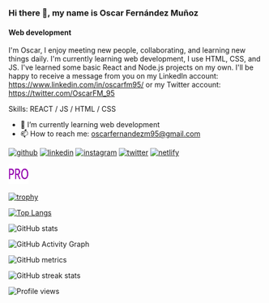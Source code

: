 ### Hi there 👋, my name is Oscar Fernández Muñoz
#### Web development
I'm Oscar, I enjoy meeting new people, collaborating, and learning new things daily. I'm currently learning web development, I use HTML, CSS, and JS. I've learned some basic React and Node.js projects on my own. I'll be happy to receive a message from you on my LinkedIn account: https://www.linkedin.com/in/oscarfm95/ or my Twitter account: https://twitter.com/OscarFM_95

Skills: REACT / JS / HTML / CSS

- 🌱 I’m currently learning web development 
- 📫 How to reach me: oscarfernandezm95@gmail.com 


[<img src='https://cdn.jsdelivr.net/npm/simple-icons@3.0.1/icons/github.svg' alt='github' height='40'>](https://github.com/OscarFM95)  [<img src='https://cdn.jsdelivr.net/npm/simple-icons@3.0.1/icons/linkedin.svg' alt='linkedin' height='40'>](https://www.linkedin.com/in/oscarfm95/)  [<img src='https://cdn.jsdelivr.net/npm/simple-icons@3.0.1/icons/instagram.svg' alt='instagram' height='40'>](https://www.instagram.com/oscar_fm12/)  [<img src='https://cdn.jsdelivr.net/npm/simple-icons@3.0.1/icons/twitter.svg' alt='twitter' height='40'>](https://twitter.com/Oscar_FM95)  <!--[<img src='https://cdn.jsdelivr.net/npm/simple-icons@3.0.1/icons/youtube.svg' alt='YouTube' height='40'>](https://www.youtube.com/channel/Qs80aik-nKj374CInpChYw) -->  [<img src='https://cdn.jsdelivr.net/npm/simple-icons@3.0.1/icons/netlify.svg' alt='netlify' height='40'>](https://app.netlify.com/teams/oscarfernandezm95/sites)  

<a href='https://github.com/pricing'><img src='https://raw.githubusercontent.com/acervenky/animated-github-badges/master/assets/pro.gif' width='40' height='40'></a> 

[![trophy](https://github-profile-trophy.vercel.app/?username=OscarFM95)](https://github.com/ryo-ma/github-profile-trophy)

[![Top Langs](https://github-readme-stats.vercel.app/api/top-langs/?username=OscarFM95)](https://github.com/anuraghazra/github-readme-stats)

![GitHub stats](https://github-readme-stats.vercel.app/api?username=OscarFM95&show_icons=true)  

![GitHub Activity Graph](https://activity-graph.herokuapp.com/graph?username=OscarFM95)  

![GitHub metrics](https://metrics.lecoq.io/OscarFM95)  

![GitHub streak stats](https://github-readme-streak-stats.herokuapp.com/?user=OscarFM95)  

![Profile views](https://gpvc.arturio.dev/OscarFM95)  
